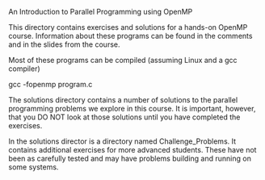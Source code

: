 An Introduction to Parallel Programming using OpenMP

This directory contains exercises and solutions for a hands-on
OpenMP course.  Information about these programs can be found
in the comments and in the slides from the course.

Most of these programs can be compiled (assuming Linux and a gcc compiler)

gcc -fopenmp program.c

The solutions directory contains a number of solutions to the parallel programming
problems we explore in this course.  It is important, however, that you
DO NOT look at those solutions until you have completed the exercises.

In the solutions director is a directory named Challenge_Problems.
It contains additional exercises for more advanced students.  These
have not been as carefully tested and may have problems building
and running on some systems.
